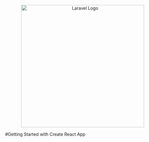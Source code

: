 <p align="center"><img src="https://image.pngaaa.com/904/2275904-middle.png" width="400" alt="Laravel Logo"></p>

#Getting Started with Create React App
